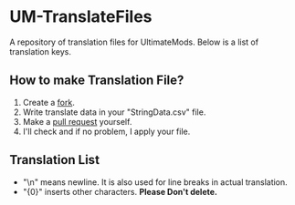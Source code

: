 # UM-TranslateFiles
A repository of translation files for UltimateMods.
Below is a list of translation keys.

## How to make Translation File?
1. Create a [fork](https://github.com/Dekokiyo/UM-TranslateFiles/fork).
2. Write translate data in your "StringData.csv" file.
3. Make a [pull request](https://github.com/Dekokiyo/UM-TranslateFiles/compare) yourself.
4. I'll check and if no problem, I apply your file.

## Translation List
- "\n" means newline. It is also used for line breaks in actual translation.
- "{0}" inserts other characters. **Please Don't delete.**
